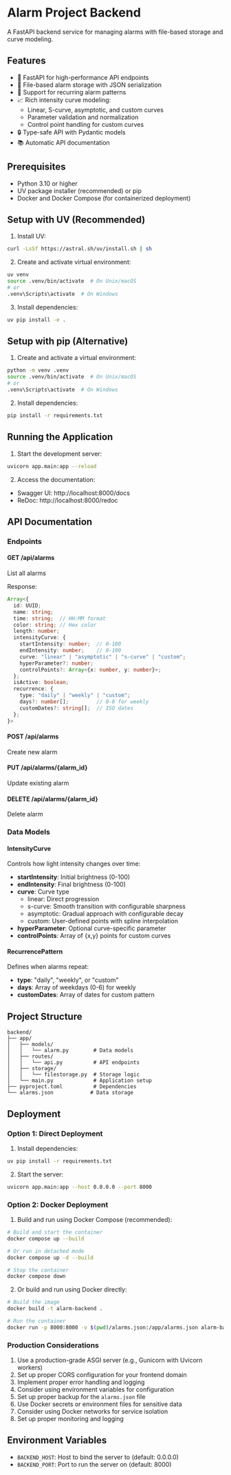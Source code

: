 # Alarm Project Backend

A FastAPI backend service for managing alarms with file-based storage and curve modeling.

## Features

- 🚀 FastAPI for high-performance API endpoints
- 📝 File-based alarm storage with JSON serialization
- 🔄 Support for recurring alarm patterns
- 📈 Rich intensity curve modeling:
  - Linear, S-curve, asymptotic, and custom curves
  - Parameter validation and normalization
  - Control point handling for custom curves
- 🔒 Type-safe API with Pydantic models
- 📚 Automatic API documentation

## Prerequisites

- Python 3.10 or higher
- UV package installer (recommended) or pip
- Docker and Docker Compose (for containerized deployment)

## Setup with UV (Recommended)

1. Install UV:
```bash
curl -LsSf https://astral.sh/uv/install.sh | sh
```

2. Create and activate virtual environment:
```bash
uv venv
source .venv/bin/activate  # On Unix/macOS
# or
.venv\Scripts\activate  # On Windows
```

3. Install dependencies:
```bash
uv pip install -e .
```

## Setup with pip (Alternative)

1. Create and activate a virtual environment:
```bash
python -m venv .venv
source .venv/bin/activate  # On Unix/macOS
# or
.venv\Scripts\activate  # On Windows
```

2. Install dependencies:
```bash
pip install -r requirements.txt
```

## Running the Application

1. Start the development server:
```bash
uvicorn app.main:app --reload
```

2. Access the documentation:
- Swagger UI: http://localhost:8000/docs
- ReDoc: http://localhost:8000/redoc

## API Documentation

### Endpoints

#### GET /api/alarms
List all alarms

Response:
```typescript
Array<{
  id: UUID;
  name: string;
  time: string;  // HH:MM format
  color: string; // Hex color
  length: number;
  intensityCurve: {
    startIntensity: number;  // 0-100
    endIntensity: number;    // 0-100
    curve: "linear" | "asymptotic" | "s-curve" | "custom";
    hyperParameter?: number;
    controlPoints?: Array<{x: number, y: number}>;
  };
  isActive: boolean;
  recurrence: {
    type: "daily" | "weekly" | "custom";
    days?: number[];         // 0-6 for weekly
    customDates?: string[];  // ISO dates
  };
}>
```

#### POST /api/alarms
Create new alarm

#### PUT /api/alarms/{alarm_id}
Update existing alarm

#### DELETE /api/alarms/{alarm_id}
Delete alarm

### Data Models

#### IntensityCurve
Controls how light intensity changes over time:
- **startIntensity**: Initial brightness (0-100)
- **endIntensity**: Final brightness (0-100)
- **curve**: Curve type
  - linear: Direct progression
  - s-curve: Smooth transition with configurable sharpness
  - asymptotic: Gradual approach with configurable decay
  - custom: User-defined points with spline interpolation
- **hyperParameter**: Optional curve-specific parameter
- **controlPoints**: Array of {x,y} points for custom curves

#### RecurrencePattern
Defines when alarms repeat:
- **type**: "daily", "weekly", or "custom"
- **days**: Array of weekdays (0-6) for weekly
- **customDates**: Array of dates for custom pattern

## Project Structure

```
backend/
├── app/
│   ├── models/
│   │   └── alarm.py        # Data models
│   ├── routes/
│   │   └── api.py          # API endpoints
│   ├── storage/
│   │   └── filestorage.py  # Storage logic
│   └── main.py             # Application setup
├── pyproject.toml          # Dependencies
└── alarms.json            # Data storage
```

## Deployment

### Option 1: Direct Deployment

1. Install dependencies:
```bash
uv pip install -r requirements.txt
```

2. Start the server:
```bash
uvicorn app.main:app --host 0.0.0.0 --port 8000
```

### Option 2: Docker Deployment

1. Build and run using Docker Compose (recommended):
```bash
# Build and start the container
docker compose up --build

# Or run in detached mode
docker compose up -d --build

# Stop the container
docker compose down
```

2. Or build and run using Docker directly:
```bash
# Build the image
docker build -t alarm-backend .

# Run the container
docker run -p 8000:8000 -v $(pwd)/alarms.json:/app/alarms.json alarm-backend
```

### Production Considerations

1. Use a production-grade ASGI server (e.g., Gunicorn with Uvicorn workers)
2. Set up proper CORS configuration for your frontend domain
3. Implement proper error handling and logging
4. Consider using environment variables for configuration
5. Set up proper backup for the `alarms.json` file
6. Use Docker secrets or environment files for sensitive data
7. Consider using Docker networks for service isolation
8. Set up proper monitoring and logging

## Environment Variables

- `BACKEND_HOST`: Host to bind the server to (default: 0.0.0.0)
- `BACKEND_PORT`: Port to run the server on (default: 8000)
